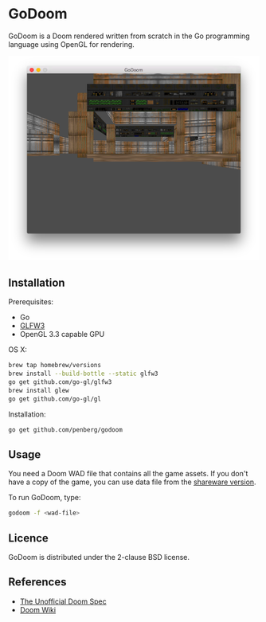 # GoDoom

GoDoom is a Doom rendered written from scratch in the Go programming language using OpenGL for rendering.

![Level Screenshot](screenshots/level.png)

## Installation

Prerequisites:

* Go
* [GLFW3](https://github.com/go-gl/glfw3)
* OpenGL 3.3 capable GPU

OS X:

``` sh
brew tap homebrew/versions
brew install --build-bottle --static glfw3
go get github.com/go-gl/glfw3
brew install glew
go get github.com/go-gl/gl
```

Installation:

``` sh
go get github.com/penberg/godoom
```

## Usage

You need a Doom WAD file that contains all the game assets. If you don't have a
copy of the game, you can use data file from the [shareware version](http://distro.ibiblio.org/pub/linux/distributions/slitaz/sources/packages/d/doom1.wad).

To run GoDoom, type:

``` sh
godoom -f <wad-file>
```

## Licence

GoDoom is distributed under the 2-clause BSD license.

## References

* [The Unofficial Doom Spec](http://www.gamers.org/dhs/helpdocs/dmsp1666.html)
* [Doom Wiki](http://doomwiki.org/)
